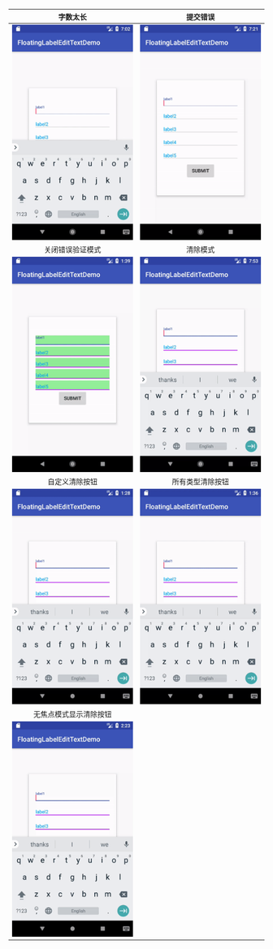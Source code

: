 |字数太长|提交错误|
|:---:|:---:|
|![](../art/long_text_demo.gif)|![](../art/submit_error_demo.gif)|
|关闭错误验证模式|清除模式|
|![](../art/disable_error_demo.gif)|![](../art/clear_mode_demo.gif)|
|自定义清除按钮|所有类型清除按钮|
|![](../art/customize_clear_button_demo.gif)|![](../art/all_type_clear_button_demo.gif)|
|无焦点模式显示清除按钮||
|![](../art/show_clear_btn_withour_focus_demo.gif)||